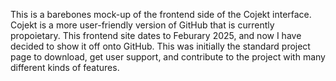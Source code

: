 This is a barebones mock-up of the frontend side of the Cojekt interface. Cojekt is a more user-friendly version of GitHub that is currently propoietary. 
This frontend site dates to Feburary 2025, and now I have decided to show it off onto GitHub. 
This was initially the standard project page to download, get user support, and contribute to the project with many different kinds of features.
